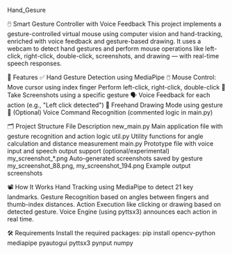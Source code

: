 Hand_Gesure

🖱️ Smart Gesture Controller with Voice Feedback This project implements a gesture-controlled virtual mouse using computer vision and hand-tracking, enriched with voice feedback and gesture-based drawing. It uses a webcam to detect hand gestures and perform mouse operations like left-click, right-click, double-click, screenshots, and drawing — with real-time speech responses.

📌 Features ✅ Hand Gesture Detection using MediaPipe 🖱️ Mouse Control: Move cursor using index finger Perform left-click, right-click, double-click 📸 Take Screenshots using a specific gesture 🗣️ Voice Feedback for each action (e.g., "Left click detected") 🎨 Freehand Drawing Mode using gesture 🎤 (Optional) Voice Command Recognition (commented logic in main.py)

🗂️ Project Structure File Description new_main.py Main application file with gesture recognition and action logic util.py Utility functions for angle calculation and distance measurement main.py Prototype file with voice input and speech output support (optional/experimental) my_screenshot_*.png Auto-generated screenshots saved by gesture my_screenshot_88.png, my_screenshot_194.png Example output screenshots

📽️ How It Works Hand Tracking using MediaPipe to detect 21 key landmarks. Gesture Recognition based on angles between fingers and thumb-index distances. Action Execution like clicking or drawing based on detected gesture. Voice Engine (using pyttsx3) announces each action in real time.

🛠️ Requirements Install the required packages: pip install opencv-python mediapipe pyautogui pyttsx3 pynput numpy

